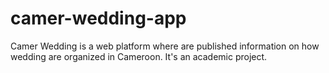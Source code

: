 # camer-wedding-app
Camer Wedding is a web platform where are published information on how wedding are organized in Cameroon. It's an academic project.
